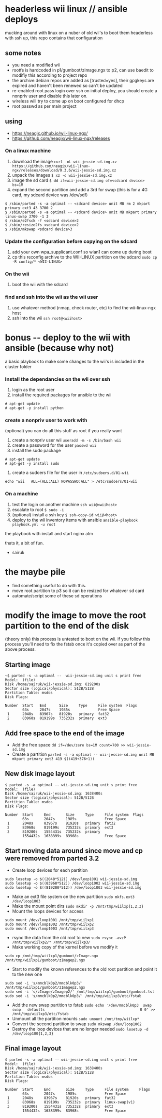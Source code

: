 # headerless wii linux // ansible deploys
mucking around with linux on a nuber of old wii's to boot them headerless with ssh up, this repo contains that configuration

## some notes
 - you need a modified wii
 - rootfs is hardcoded in p1/gumboot/zImage.ngx to p2, can use baedit to modifiy this according to project repo
 - the archive.debian repos are added as [trusted=yes], their gpgkeys are expired and haven't been renewed so can't be updated
 - re-enabled root pass login over ssh on initial deploy, you should create a nonpriv user and disable this later on.
 - wireless will try to come up on boot configured for dhcp
 - root passwd as per main project

## using 
 - https://neagix.github.io/wii-linux-ngx/
 - https://github.com/neagix/wii-linux-ngx/releases

### On a linux machine
1. download the image
``` curl -oL wii-jessie-sd.img.xz https://github.com/neagix/wii-linux-ngx/releases/download/0.3.6/wii-jessie-sd.img.xz ```
1. unpack the images
``` $ xz -d wii-jessie-sd.img.xz ```
1. image the sd card
``` $ dd if=wii-jessie-sd.img of=<sdcard device> bs=1M ```
1. expand the second partition and add a 3rd for swap (this is for a 4G card, my sdcard device was /dev/sdf)
```
$ /sbin/parted -s -a optimal -- <sdcard device> unit MB rm 2 mkpart primary ext3 43 3700 2
$ /sbin/parted -s -a optimal -- <sdcard device> unit MB mkpart primary linux-swap 3700 -1 3
$ /sbin/e2fsck -f <sdcard device>2
$ /sbin/resize2fs <sdcard device>2 
$ /sbin/mkswap <sdcard device>3
```

### Update the configuration before copying on the sdcard
1. add your own wpa_supplicant.conf so wlan1 can come up during boot
1. cp this reconfig archive to the WII-LINUX partition on the sdcard
``` sudo cp -R config/* <WII-LINUX> ```

### On the wii
1. boot the wii with the sdcard

### find and ssh into the wii as the wii user
1. use whatever method (nmap, check router, etc) to find the wii-linux-ngx host
2. ssh into the wii
``` ssh root@<wiihost> ```

# bonus -- deploy to the wii with ansible (because why not)
a basic playbook to make some changes to the wii's is included in the cluster folder

### Install the dependancies on the wii over ssh
1. login as the root user
1. install the required packages for ansible to the wii
```
# apt-get update
# apt-get -y install python
```

### create a nonpriv user to work with
(optional) you can do all this stuff as root if you really want
1. create a nonpriv user wii
``` useradd -m -s /bin/bash wii ```
1. create a password for the user
``` passwd wii ```
1. install the sudo package
```
# apt-get update
# apt-get -y install sudo
```
1. create a sudoers file for the user in ```/etc/sudoers.d/01-wii```
```
echo "wii	ALL=(ALL:ALL) NOPASSWD:ALL" > /etc/sudoers/01-wii
```

### On a machine
1. test the login on another machine
``` ssh wii@<wiihost> ```
1. escalate to root
``` $ sudo -i ```
1. (optional) install a ssh key
``` $ ssh-copy-id wii@<host> ```
1. deploy to the wii inventory items with ansible
``` ansible-playbook playbook.yml -u root ```


the playbook with install and start nginx atm

thats it, a bit of fun.
- sairuk

# the maybe pile
 - find something useful to do with this.
 - move root partition to p3 so it can be resized for whatever sd card
 - automate/script some of these sd operations




# modify the image to move the root partition to the end of the disk

(theory only) this process is untested to boot on the wii. if you follow this process you'll need to fix the fstab once it's copied over as part of the above process.

## Starting image
```
~$ parted -s -a optimal --  wii-jessie-sd.img unit s print free
Model:  (file)
Disk /home/sairuk/wii-jessie-sd.img: 819200s
Sector size (logical/physical): 512B/512B
Partition Table: msdos
Disk Flags: 

Number  Start   End      Size     Type     File system  Flags
        63s     2047s    1985s             Free Space
 1      2048s   83967s   81920s   primary  fat32
 2      83968s  819199s  735232s  primary  ext3
```

## Add free space to the end of the image
* Add the free space
``` dd if=/dev/zero bs=1M count=700 >> wii-jessie-sd.img ```
* Create a partition
``` parted -s -a optimal -- wii-jessie-sd.img unit MB mkpart primary ext3 419 $((419+376+1)) ```


## New disk image layout
```
$ parted -s -a optimal -- wii-jessie-sd.img unit s print free
Model:  (file)
Disk /home/sairuk/wii-jessie-sd.img: 1638400s
Sector size (logical/physical): 512B/512B
Partition Table: msdos
Disk Flags: 

Number  Start     End       Size     Type     File system  Flags
        63s       2047s     1985s             Free Space
 1      2048s     83967s    81920s   primary  fat32
 2      83968s    819199s   735232s  primary  ext3
 3      819200s   1554431s  735232s  primary
        1554432s  1638399s  83968s            Free Space
```

## Start moving data around since move and cp were removed from parted 3.2
* Create loop devices for each partition
```
sudo losetup -o $((2048*512)) /dev/loop1001 wii-jessie-sd.img 
sudo losetup -o $((83968*512)) /dev/loop1002 wii-jessie-sd.img 
sudo losetup -o $((819200*512)) /dev/loop1003 wii-jessie-sd.img 
```
* Make an ext3 file system on the new partition
``` sudo mkfs.ext3 /dev/loop1003 ```
* Make the mount point dirs
``` sudo mkdir -p /mnt/tmp/wiilxp{1,2,3} ```
* Mount the loops devices for access
``` 
sudo mount /dev/loop1001 /mnt/tmp/wiilxp1
sudo mount /dev/loop1002 /mnt/tmp/wiilxp2
sudo mount /dev/loop1003 /mnt/tmp/wiilxp3
```
* rsync the data from the old root to new
```sudo rsync -avzP /mnt/tmp/wiilxp2/* /mnt/tmp/wiilxp3/```
* Make working copy of the kernel before we modify it
```
sudo cp /mnt/tmp/wiilxp1/gumboot/zImage.ngx /mnt/tmp/wiilxp1/gumboot/zImagep2.ngx
```
* Start to modify the known references to the old root partition and point it to the new one
```
sudo sed -i 's/mmcblk0p2/mmcblk0p3/' /mnt/tmp/wiilxp1/gumboot/zImagep2.ngx
sudo sed -i 's/zImage/zImagep2/' /mnt/tmp/wiilxp1/gumboot/gumboot.lst
sudo sed -i 's/mmcblk0p2/mmcblk0p3/' /mnt/tmp/wiilxp3/etc/fstab
```
* Add the new swap partition to fstab
```sudo echo '/dev/mmcblk0p3  swap   swap   defaults	                                        0 0' >> /mnt/tmp/wiilxp3/etc/fstab```
* Unmount all the partition mounts
```sudo umount /mnt/tmp/wiilxp*```
* Convert the second partition to swap
```sudo mkswap /dev/loop1002```
* Destroy the loop devices that are no longer needed
```sudo losetup -d /dev/loop100{1,2,3}```

## Final image layout
```
$ parted -s -a optimal -- wii-jessie-sd.img unit s print free
Model:  (file)
Disk /home/sairuk/wii-jessie-sd.img: 1638400s
Sector size (logical/physical): 512B/512B
Partition Table: msdos
Disk Flags: 

Number  Start     End       Size     Type     File system     Flags
        63s       2047s     1985s             Free Space
 1      2048s     83967s    81920s   primary  fat32
 2      83968s    819199s   735232s  primary  linux-swap(v1)
 3      819200s   1554431s  735232s  primary  ext3
        1554432s  1638399s  83968s            Free Space
```
